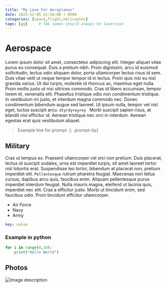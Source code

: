 ```yaml
---
title: "My Love For Aeroplanes"
date: 2023-12-05 21:56:00 + 0500
categories: [space,flight,helicopter]
tags: [gg]     # TAG names should always be lowercase
---
```


# Aerospace

Lorem ipsum dolor sit amet, consectetur adipiscing elit. Integer aliquet vitae purus eu consequat. Duis a pretium nibh. Proin dignissim, arcu id euismod sollicitudin, lectus odio aliquam dolor, porta ullamcorper lectus risus id sem. Duis vitae velit ut neque tempor tempor id in lectus. Proin quis nisi eu nisl gravida varius. Ut dui turpis, molestie id rhoncus ac, maximus eget nulla. Proin mollis justo ut nisi ultrices commodo. Cras id libero accumsan, tempor lorem et, venenatis elit. Phasellus tristique odio non condimentum tristique. In vestibulum mi justo, et interdum magna commodo nec. Donec condimentum bibendum augue sed laoreet. Ut ipsum nulla, tempor vel nisl eget, luctus suscipit arcu. `dtyrdyreyrey ` Morbi suscipit sapien risus, at blandit nisi efficitur id. Aenean tristique nec orci in interdum. Aenean egestas erat quis vestibulum aliquet.
> Example line for prompt.
{: .prompt-tip}


## Military

Cras ut tempus ex. Praesent ullamcorper vel orci non pretium. Duis placerat, lectus id suscipit sodales, urna est imperdiet turpis, sit amet laoreet tortor nisl lobortis erat. Suspendisse leo tortor, bibendum at placerat non, pretium imperdiet elit. `Pellentesque` rutrum pharetra feugiat. Maecenas non tellus cursus, dapibus arcu quis, faucibus enim. Aliquam pellentesque purus imperdiet interdum feugiat. Nulla mauris magna, eleifend ut lacinia quis, imperdiet nec elit. Cras a efficitur justo. Morbi ut tincidunt enim, sed faucibus odio. Proin tincidunt efficitur ullamcorper.

* Air Force
* Navy
* Army

```yaml
key: value
```
### Example in python
```python
for i in range(0,10):
    print("Hello World")
```
## Photos
![Image description](https://images.unsplash.com/photo-1541747779418-3de4cf7ad445?q=80&w=2073&auto=format&fit=crop&ixlib=rb-4.0.3&ixid=M3wxMjA3fDB8MHxwaG90by1wYWdlfHx8fGVufDB8fHx8fA%3D%3D)
